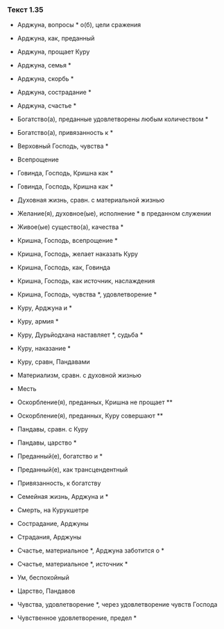 ### Текст 1.35

- Арджуна, вопросы * о(б), цели сражения

- Арджуна, как, преданный

- Арджуна, прощает Куру

- Арджуна, семья *

- Арджуна, скорбь *

- Арджуна, сострадание *

- Арджуна, счастье *

- Богатство(а), преданные удовлетворены любым количеством *

- Богатство(а), привязанность к *

- Верховный Господь, чувства *

- Всепрощение

- Говинда, Господь, Кришна как *

- Говинда, Господь, Кришна как *

- Духовная жизнь, сравн. с материальной жизнью

- Желание(я), духовное(ые), исполнение * в преданном служении

- Живое(ые) существо(а), качества *

- Кришна, Господь, всепрощение *

- Кришна, Господь, желает наказать Куру

- Кришна, Господь, как, Говинда

- Кришна, Господь, как источник, наслаждения

- Кришна, Господь, чувства *, удовлетворение *

- Куру, Арджуна и *

- Куру, армия *

- Куру, Дурьйодхана наставляет *, судьба *

- Куру, наказание *

- Куру, сравн, Пандавами

- Материализм, сравн. с духовной жизнью

- Месть

- Оскорбление(я), преданных, Кришна не прощает **

- Оскорбление(я), преданных, Куру совершают **

- Пандавы, сравн. с Куру

- Пандавы, царство *

- Преданный(е), богатство и *

- Преданный(е), как трансцендентный

- Привязанность, к богатству

- Семейная жизнь, Арджуна и *

- Смерть, на Курукшетре

- Сострадание, Арджуны

- Страдания, Арджуны

- Счастье, материальное *, Арджуна заботится о *

- Счастье, материальное *, источник *

- Ум, беспокойный

- Царство, Пандавов

- Чувства, удовлетворение *, через удовлетворение чувств Господа

- Чувственное удовлетворение, предел *
	
